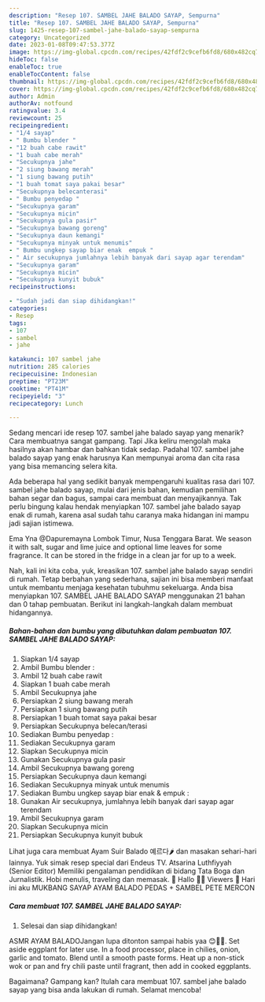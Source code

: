 ```yaml
---
description: "Resep 107. SAMBEL JAHE BALADO SAYAP, Sempurna"
title: "Resep 107. SAMBEL JAHE BALADO SAYAP, Sempurna"
slug: 1425-resep-107-sambel-jahe-balado-sayap-sempurna
category: Uncategorized
date: 2023-01-08T09:47:53.377Z
image: https://img-global.cpcdn.com/recipes/42fdf2c9cefb6fd8/680x482cq70/107-sambel-jahe-balado-sayap-foto-resep-utama.jpg
hideToc: false
enableToc: true
enableTocContent: false
thumbnail: https://img-global.cpcdn.com/recipes/42fdf2c9cefb6fd8/680x482cq70/107-sambel-jahe-balado-sayap-foto-resep-utama.jpg
cover: https://img-global.cpcdn.com/recipes/42fdf2c9cefb6fd8/680x482cq70/107-sambel-jahe-balado-sayap-foto-resep-utama.jpg
author: Admin
authorAv: notfound
ratingvalue: 3.4
reviewcount: 25
recipeingredient:
- "1/4 sayap"
- " Bumbu blender "
- "12 buah cabe rawit"
- "1 buah cabe merah"
- "Secukupnya jahe"
- "2 siung bawang merah"
- "1 siung bawang putih"
- "1 buah tomat saya pakai besar"
- "Secukupnya belecanterasi"
- " Bumbu penyedap "
- "Secukupnya garam"
- "Secukupnya micin"
- "Secukupnya gula pasir"
- "Secukupnya bawang goreng"
- "Secukupnya daun kemangi"
- "Secukupnya minyak untuk menumis"
- " Bumbu ungkep sayap biar enak  empuk "
- " Air secukupnya jumlahnya lebih banyak dari sayap agar terendam"
- "Secukupnya garam"
- "Secukupnya micin"
- "Secukupnya kunyit bubuk"
recipeinstructions:

- "Sudah jadi dan siap dihidangkan!"
categories:
- Resep
tags:
- 107
- sambel
- jahe

katakunci: 107 sambel jahe 
nutrition: 285 calories
recipecuisine: Indonesian
preptime: "PT23M"
cooktime: "PT41M"
recipeyield: "3"
recipecategory: Lunch

---
```



Sedang mencari ide resep 107. sambel jahe balado sayap yang menarik? Cara membuatnya sangat gampang. Tapi Jika keliru mengolah maka hasilnya akan hambar dan bahkan tidak sedap. Padahal 107. sambel jahe balado sayap yang enak harusnya Kan mempunyai aroma dan cita rasa yang bisa memancing selera kita.


Ada beberapa hal yang sedikit banyak mempengaruhi kualitas rasa dari 107. sambel jahe balado sayap, mulai dari jenis bahan, kemudian pemilihan bahan segar dan bagus, sampai cara membuat dan menyajikannya. Tak perlu bingung kalau hendak menyiapkan 107. sambel jahe balado sayap enak di rumah, karena asal sudah tahu caranya maka hidangan ini mampu jadi sajian istimewa.

Ema Yna @Dapuremayna Lombok Timur, Nusa Tenggara Barat. We season it with salt, sugar and lime juice and optional lime leaves for some fragrance. It can be stored in the fridge in a clean jar for up to a week.


Nah, kali ini kita coba, yuk, kreasikan 107. sambel jahe balado sayap sendiri di rumah. Tetap berbahan yang sederhana, sajian ini bisa memberi manfaat untuk membantu menjaga kesehatan tubuhmu sekeluarga. Anda bisa menyiapkan 107. SAMBEL JAHE BALADO SAYAP menggunakan 21 bahan dan 0 tahap pembuatan. Berikut ini langkah-langkah dalam membuat hidangannya.

<!--inarticleads1-->

##### Bahan-bahan dan bumbu yang dibutuhkan dalam pembuatan 107. SAMBEL JAHE BALADO SAYAP:

1. Siapkan 1/4 sayap
1. Ambil  Bumbu blender :
1. Ambil 12 buah cabe rawit
1. Siapkan 1 buah cabe merah
1. Ambil Secukupnya jahe
1. Persiapkan 2 siung bawang merah
1. Persiapkan 1 siung bawang putih
1. Persiapkan 1 buah tomat saya pakai besar
1. Persiapkan Secukupnya belecan/terasi
1. Sediakan  Bumbu penyedap :
1. Sediakan Secukupnya garam
1. Siapkan Secukupnya micin
1. Gunakan Secukupnya gula pasir
1. Ambil Secukupnya bawang goreng
1. Persiapkan Secukupnya daun kemangi
1. Sediakan Secukupnya minyak untuk menumis
1. Sediakan  Bumbu ungkep sayap biar enak &amp; empuk :
1. Gunakan  Air secukupnya, jumlahnya lebih banyak dari sayap agar terendam
1. Ambil Secukupnya garam
1. Siapkan Secukupnya micin
1. Persiapkan Secukupnya kunyit bubuk


Lihat juga cara membuat Ayam Suir Balado 예르다🌶 dan masakan sehari-hari lainnya. Yuk simak resep special dari Endeus TV. Atsarina Luthfiyyah (Senior Editor) Memiliki pengalaman pendidikan di bidang Tata Boga dan Jurnalistik. Hobi menulis, traveling dan memasak. 🔴 Hallo 👋🏻 Viewers 🔴 Hari ini aku MUKBANG SAYAP AYAM BALADO PEDAS + SAMBEL PETE MERCON 

<!--inarticleads2-->

##### Cara membuat 107. SAMBEL JAHE BALADO SAYAP:


1. Selesai dan siap dihidangkan!

ASMR AYAM BALADOJangan lupa ditonton sampai habis yaa 😊🙏🏻. Set aside eggplant for later use. In a food processor, place in chilies, onion, garlic and tomato. Blend until a smooth paste forms. Heat up a non-stick wok or pan and fry chili paste until fragrant, then add in cooked eggplants. 

Bagaimana? Gampang kan? Itulah cara membuat 107. sambel jahe balado sayap yang bisa anda lakukan di rumah. Selamat mencoba!
